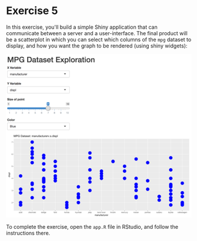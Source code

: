 # Exercise 5
In this exercise, you'll build a simple Shiny application that can communicate between a server and a user-interface. The final product will be a scatterplot in which you can select which columns of the `mpg` dataset to display, and how you want the graph to be rendered (using shiny widgets):

![final product scatterplot](imgs/final-plot.png)

To complete the exercise, open the `app.R` file in RStudio, and follow the instructions there.


